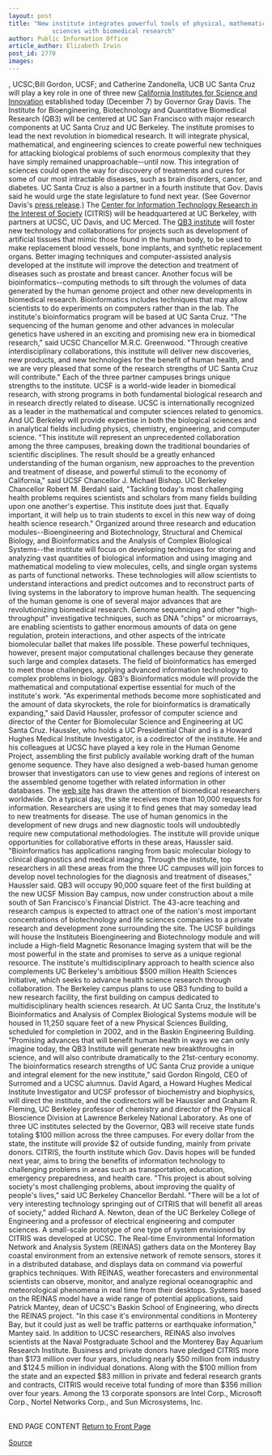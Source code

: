 ```yaml
---
layout: post
title: "New institute integrates powerful tools of physical, mathematics, and engineering
			sciences with biomedical research"
author: Public Information Office
article_author: Elizabeth Irwin
post_id: 2770
images:
---
```


<p>
  , UCSC;Bill Gordon, UCSF; and Catherine Zandonella, UCB UC Santa Cruz will play a key role in one of three new <a href="http://www.ucop.edu/california-institutes/">California Institutes for Science and Innovation</a> established today (December 7) by Governor Gray Davis. The Institute for Bioengineering, Biotechnology and Quantitative Biomedical Research (QB3) will be centered at UC San Francisco with major research components at UC Santa Cruz and UC Berkeley. The institute promises to lead the next revolution in biomedical research. It will integrate physical, mathematical, and engineering sciences to create powerful new techniques for attacking biological problems of such enormous complexity that they have simply remained unapproachable--until now. This integration of sciences could open the way for discovery of treatments and cures for some of our most intractable diseases, such as brain disorders, cancer, and diabetes. UC Santa Cruz is also a partner in a fourth institute that Gov. Davis said he would urge the state legislature to fund next year. (See Governor Davis's <a href="http://www.governor.ca.gov/briefing/pressreleases/dec00/pr00325127.html">press release</a>.) The <a href="http://www.citris.berkeley.edu">Center for Information Technology Research in the Interest of Society</a> (CITRIS) will be headquartered at UC Berkeley, with partners at UCSC, UC Davis, and UC Merced. The <a href="http://pubaffairs.ucsf.edu/qb3/">QB3 institute</a> will foster new technology and collaborations for projects such as development of artificial tissues that mimic those found in the human body, to be used to make replacement blood vessels, bone implants, and synthetic replacement organs. Better imaging techniques and computer-assisted analysis developed at the institute will improve the detection and treatment of diseases such as prostate and breast cancer. Another focus will be bioinformatics--computing methods to sift through the volumes of data generated by the human genome project and other new developments in biomedical research. Bioinformatics includes techniques that may allow scientists to do experiments on computers rather than in the lab. The institute's bioinformatics program will be based at UC Santa Cruz. "The sequencing of the human genome and other advances in molecular genetics have ushered in an exciting and promising new era in biomedical research," said UCSC Chancellor M.R.C. Greenwood. "Through creative interdisciplinary collaborations, this institute will deliver new discoveries, new products, and new technologies for the benefit of human health, and we are very pleased that some of the research strengths of UC Santa Cruz will contribute." Each of the three partner campuses brings unique strengths to the institute. UCSF is a world-wide leader in biomedical research, with strong programs in both fundamental biological research and in research directly related to disease. UCSC is internationally recognized as a leader in the mathematical and computer sciences related to genomics. And UC Berkeley will provide expertise in both the biological sciences and in analytical fields including physics, chemistry, engineering, and computer science. "This institute will represent an unprecedented collaboration among the three campuses, breaking down the traditional boundaries of scientific disciplines. The result should be a greatly enhanced understanding of the human organism, new approaches to the prevention and treatment of disease, and powerful stimuli to the economy of California," said UCSF Chancellor J. Michael Bishop. UC Berkeley Chancellor Robert M. Berdahl said, "Tackling today's most challenging health problems requires scientists and scholars from many fields building upon one another's expertise. This institute does just that. Equally important, it will help us to train students to excel in this new way of doing health science research." Organized around three research and education modules--Bioengineering and Biotechnology, Structural and Chemical Biology, and Bioinformatics and the Analysis of Complex Biological Systems--the institute will focus on developing techniques for storing and analyzing vast quantities of biological information and using imaging and mathematical modeling to view molecules, cells, and single organ systems as parts of functional networks. These technologies will allow scientists to understand interactions and predict outcomes and to reconstruct parts of living systems in the laboratory to improve human health. The sequencing of the human genome is one of several major advances that are revolutionizing biomedical research. Genome sequencing and other "high-throughput" investigative techniques, such as DNA "chips" or microarrays, are enabling scientists to gather enormous amounts of data on gene regulation, protein interactions, and other aspects of the intricate biomolecular ballet that makes life possible. These powerful techniques, however, present major computational challenges because they generate such large and complex datasets. The field of bioinformatics has emerged to meet those challenges, applying advanced information technology to complex problems in biology. QB3's Bioinformatics module will provide the mathematical and computational expertise essential for much of the institute's work. "As experimental methods become more sophisticated and the amount of data skyrockets, the role for bioinformatics is dramatically expanding," said David Haussler, professor of computer science and director of the Center for Biomolecular Science and Engineering at UC Santa Cruz. Haussler, who holds a UC Presidential Chair and is a Howard Hughes Medical Institute Investigator, is a codirector of the institute. He and his colleagues at UCSC have played a key role in the Human Genome Project, assembling the first publicly available working draft of the human genome sequence. They have also designed a web-based human genome browser that investigators can use to view genes and regions of interest on the assembled genome together with related information in other databases. The <a href="http://genome.ucsc.edu">web site</a> has drawn the attention of biomedical researchers worldwide. On a typical day, the site receives more than 10,000 requests for information. Researchers are using it to find genes that may someday lead to new treatments for disease. The use of human genomics in the development of new drugs and new diagnostic tools will undoubtedly require new computational methodologies. The institute will provide unique opportunities for collaborative efforts in these areas, Haussler said. "Bioinformatics has applications ranging from basic molecular biology to clinical diagnostics and medical imaging. Through the institute, top researchers in all these areas from the three UC campuses will join forces to develop novel technologies for the diagnosis and treatment of diseases," Haussler said. QB3 will occupy 90,000 square feet of the first building at the new UCSF Mission Bay campus, now under construction about a mile south of San Francisco's Financial District. The 43-acre teaching and research campus is expected to attract one of the nation's most important concentrations of biotechnology and life sciences companies to a private research and development zone surrounding the site. The UCSF buildings will house the Instituteis Bioengineering and Biotechnology module and will include a High-field Magnetic Resonance Imaging system that will be the most powerful in the state and promises to serve as a unique regional resource. The institute's multidisciplinary approach to health science also complements UC Berkeley's ambitious $500 million Health Sciences Initiative, which seeks to advance health science research through collaboration. The Berkeley campus plans to use QB3 funding to build a new research facility, the first building on campus dedicated to multidisciplinary health sciences research. At UC Santa Cruz, the Institute's Bioinformatics and Analysis of Complex Biological Systems module will be housed in 11,250 square feet of a new Physical Sciences Building, scheduled for completion in 2002, and in the Baskin Engineering Building. "Promising advances that will benefit human health in ways we can only imagine today, the QB3 Institute will generate new breakthroughs in science, and will also contribute dramatically to the 21st-century economy. The bioinformatics research strengths of UC Santa Cruz provide a unique and integral element for the new institute," said Gordon Ringold, CEO of Surromed and a UCSC alumnus. David Agard, a Howard Hughes Medical Institute Investigator and UCSF professor of biochemistry and biophysics, will direct the institute, and the codirectors will be Haussler and Graham R. Fleming, UC Berkeley professor of chemistry and director of the Physical Bioscience Division at Lawrence Berkeley National Laboratory. As one of three UC institutes selected by the Governor, QB3 will receive state funds totaling $100 million across the three campuses. For every dollar from the state, the institute will provide $2 of outside funding, mainly from private donors. CITRIS, the fourth institute which Gov. Davis hopes will be funded next year, aims to bring the benefits of information technology to challenging problems in areas such as transportation, education, emergency preparedness, and health care. "This project is about solving society's most challenging problems, about improving the quality of people's lives," said UC Berkeley Chancellor Berdahl. "There will be a lot of very interesting technology springing out of CITRIS that will benefit all areas of society," added Richard A. Newton, dean of the UC Berkeley College of Engineering and a professor of electrical engineering and computer sciences. A small-scale prototype of one type of system envisioned by CITRIS was developed at UCSC. The Real-time Environmental Information Network and Analysis System (REINAS) gathers data on the Monterey Bay coastal environment from an extensive network of remote sensors, stores it in a distributed database, and displays data on command via powerful graphics techniques. With REINAS, weather forecasters and environmental scientists can observe, monitor, and analyze regional oceanographic and meteorological phenomena in real time from their desktops. Systems based on the REINAS model have a wide range of potential applications, said Patrick Mantey, dean of UCSC's Baskin School of Engineering, who directs the REINAS project. "In this case it's environmental conditions in Monterey Bay, but it could just as well be traffic patterns or earthquake information," Mantey said. In addition to UCSC researchers, REINAS also involves scientists at the Naval Postgraduate School and the Monterey Bay Aquarium Research Institute. Business and private donors have pledged CITRIS more than $173 million over four years, including nearly $50 million from industry and $124.5 million in individual donations. Along with the $100 million from the state and an expected $83 million in private and federal research grants and contracts, CITRIS would receive total funding of more than $356 million over four years. Among the 13 corporate sponsors are Intel Corp., Microsoft Corp., Nortel Networks Corp., and Sun Microsystems, Inc.
</p>
<p>
  <br>
  END PAGE CONTENT <a href="../../index.html">Return to Front Page</a> <img align="bottom" alt=" " border="0" height="1" src="../../images/trans.gif" width="385">
</p>
<p><a href="http://www1.ucsc.edu/currents/00-01/12-04/institute.html" title="Permalink to institute">Source</a></p>
